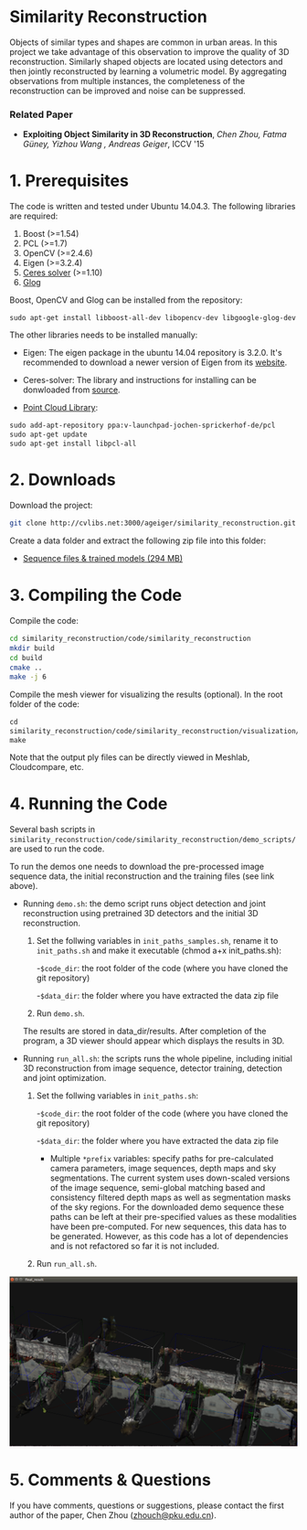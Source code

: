 # Similarity Reconstruction
Objects of similar types and shapes are common in urban areas. In this project we take advantage of this observation to improve the quality of 3D reconstruction. Similarly shaped objects are located using detectors and then jointly reconstructed by learning a volumetric model. By aggregating observations from multiple instances, the completeness of the reconstruction can be improved and noise can be suppressed.

### Related Paper
* **Exploiting Object Similarity in 3D Reconstruction**, *Chen Zhou, Fatma Güney, Yizhou Wang , Andreas Geiger*, ICCV '15

# 1. Prerequisites
The code is written and tested under Ubuntu 14.04.3. The following libraries are required:

  1.  Boost (>=1.54)
  2.  PCL (>=1.7)
  3.  OpenCV (>=2.4.6)
  4.  Eigen (>=3.2.4)
  5.  [Ceres solver](http://ceres-solver.org/) (>=1.10)
  6.  [Glog](https://github.com/google/glog)

Boost, OpenCV and Glog can be installed from the repository:

```
sudo apt-get install libboost-all-dev libopencv-dev libgoogle-glog-dev 
```
The other libraries needs to be installed manually:

  - Eigen: The eigen package in the ubuntu 14.04 repository is 3.2.0. It's recommended to download a newer version of Eigen from its [website](http://eigen.tuxfamily.org/index.php?title=Main_Page).

  - Ceres-solver: The library and instructions for installing can be donwloaded from [source](http://ceres-solver.org/).

  - [Point Cloud Library](http://pointclouds.org/downloads/linux.html): 
  ```
  sudo add-apt-repository ppa:v-launchpad-jochen-sprickerhof-de/pcl
  sudo apt-get update
  sudo apt-get install libpcl-all
  ```

# 2. Downloads
Download the project:

```sh
git clone http://cvlibs.net:3000/ageiger/similarity_reconstruction.git similarity_reconstruction
```

Create a data folder and extract the following zip file into this folder:

* [Sequence files & trained models (294 MB)](http://www.cvlibs.net/download.php?file=similarity_reconstruction_data.zip) 

# 3. Compiling the Code

Compile the code:

```sh
cd similarity_reconstruction/code/similarity_reconstruction
mkdir build
cd build
cmake ..
make -j 6
```

Compile the mesh viewer for visualizing the results (optional).
In the root folder of the code:

```
cd similarity_reconstruction/code/similarity_reconstruction/visualization/trimesh2
make
```
Note that the output ply files can be directly viewed in Meshlab, Cloudcompare, etc.

# 4. Running the Code

Several bash scripts in `similarity_reconstruction/code/similarity_reconstruction/demo_scripts/` are used to run the code.

To run the demos one needs to download the pre-processed image sequence data, the initial reconstruction and the training files (see link above).

* Running `demo.sh`: the demo script runs object detection and joint reconstruction using pretrained 3D detectors and the initial 3D reconstruction.

    1. Set the follwing variables in `init_paths_samples.sh`, rename it to `init_paths.sh` and make it executable (chmod a+x init_paths.sh):

        -`$code_dir`: the root folder of the code (where you have cloned the git repository)

        -`$data_dir`: the folder where you have extracted the data zip file

    2. Run `demo.sh`.

    The results are stored in data_dir/results. After completion of the program, a 3D viewer should appear which displays the results in 3D.

* Running `run_all.sh`: the scripts runs the whole pipeline, including initial 3D reconstruction from image sequence, detector training, detection and joint optimization.

    1. Set the follwing variables in `init_paths.sh`:

        -`$code_dir`: the root folder of the code (where you have cloned the git repository)

        -`$data_dir`: the folder where you have extracted the data zip file

        - Multiple `*prefix` variables: specify paths for pre-calculated camera parameters, image sequences, depth maps and sky segmentations. The current system uses down-scaled versions of the image sequence, semi-global matching based and consistency filtered depth maps as well as segmentation masks of the sky regions. For the downloaded demo sequence these paths can be left at their pre-specified values as these modalities have been pre-computed. For new sequences, this data has to be generated. However, as this code has a lot of dependencies and is not refactored so far it is not included.

    2. Run `run_all.sh`.

![screenshot](screenshot.png "screenshot")

# 5. Comments & Questions

If you have comments, questions or suggestions, please contact the first author of the paper, Chen Zhou (zhouch@pku.edu.cn).

